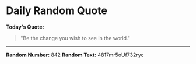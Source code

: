 # Daily Random Quote

**Today's Quote:**
> "Be the change you wish to see in the world."

---

**Random Number:** 842
**Random Text:** 4817mr5oUf732ryc
